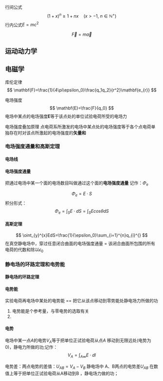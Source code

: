 行间公式
$$
(1 + x)^n \geq 1 + nx \quad (x > -1, \ n \in \mathbb{N}^+ )
$$
行内公式$E=mc^2$

$$
\overrightarrow{F}=m\overrightarrow{a}
$$


## 运动动力学



## 电磁学

库伦定律
$$
\mathbf{F}=\frac{1}{4\pi\epsilon_0}\frac{q_1q_2}{r^2}\mathbf{e_{r}}
$$

电场强度
$$
\mathbf{E}=\frac{F}{q_0}
$$
电场中某点的电场强度$\mathbf{E}$等于该点处的单位试验电荷所受的电场力

电场强度叠加原理
点电荷系所激发的电场中某点处的电场强度等于各个点电荷单独存在时对该点所激起的电场强度的**矢量和**



### 电场强度通量和高斯定理
#### 电场线

#### 电场强度通量
把通过电场中某一个面的电场数目叫做通过这个面的**电场强度通量** 记作：$\Phi_{e}$

$$
\Phi_{e}=E\cdot S
$$
积分形式：
$$
\Phi_{e}=\int_{S}^{}E\cdot dS=\int_{S}^{}Ecos\theta dS
$$

#### 高斯定理

$$
\oint_{y}^{x}EdS=\frac{1}{\epsilon_0}\sum_{i=1}^{n}q_{i}^{}
$$
在真空静电场中，穿过任意闭合曲面的电场强度通量 = 该闭合曲面所包围的所有电荷的代数和除以$\epsilon_0$

### 静电场的环路定理和电势能

#### 静电场的环路定理


#### 电势能
实验电荷再电场中某处的电势能 == 把它从该点移动到零势能处静电场力所做的功

1. 电势能是个参考量，与零电势的选取有关
2. 

#### 电势
电场中某一点$A$的电势$V_{A}$等于把单位正试验电荷从点$A$ 移动到无限远处(电势为0)，静电力所做的功;记作：
$$
V_{A}=\int_{A\infty}^{}E\cdot dl
$$

电势差：两点电势的差值：$U_{AB}=V_{A}-V_{B}$
静电场中 A、B两点的电势差$U_{AB}$ 在数值上等于把单位正试验电荷从A移动到B ，静电场力做的功；

